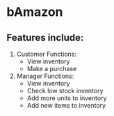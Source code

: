 # bAmazon
## Features include:

1. Customer Functions:
	* View inventory
	* Make a purchase
2. Manager Functions:
	* View inventory
	* Check low stock inventory
	* Add more units to inventory
	* Add new items to inventory